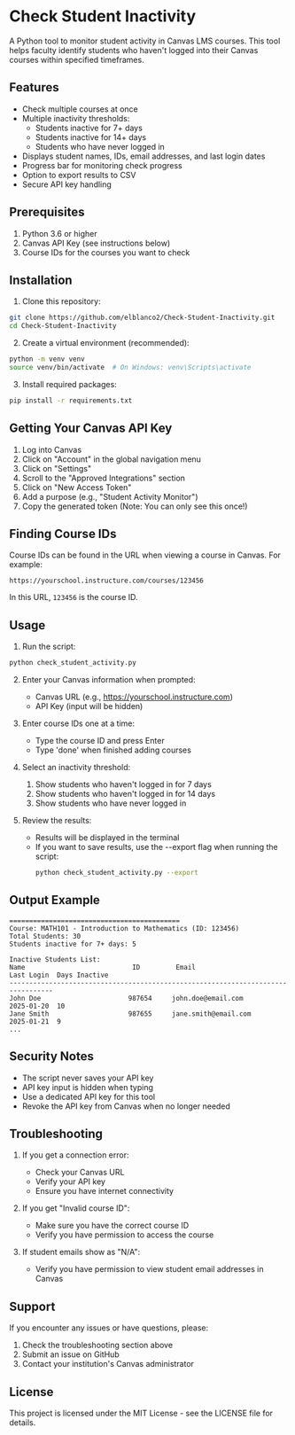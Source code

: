 # Check Student Inactivity

A Python tool to monitor student activity in Canvas LMS courses. This tool helps faculty identify students who haven't logged into their Canvas courses within specified timeframes.

## Features

- Check multiple courses at once
- Multiple inactivity thresholds:
  - Students inactive for 7+ days
  - Students inactive for 14+ days
  - Students who have never logged in
- Displays student names, IDs, email addresses, and last login dates
- Progress bar for monitoring check progress
- Option to export results to CSV
- Secure API key handling

## Prerequisites

1. Python 3.6 or higher
2. Canvas API Key (see instructions below)
3. Course IDs for the courses you want to check

## Installation

1. Clone this repository:
```bash
git clone https://github.com/elblanco2/Check-Student-Inactivity.git
cd Check-Student-Inactivity
```

2. Create a virtual environment (recommended):
```bash
python -m venv venv
source venv/bin/activate  # On Windows: venv\Scripts\activate
```

3. Install required packages:
```bash
pip install -r requirements.txt
```

## Getting Your Canvas API Key

1. Log into Canvas
2. Click on "Account" in the global navigation menu
3. Click on "Settings"
4. Scroll to the "Approved Integrations" section
5. Click on "New Access Token"
6. Add a purpose (e.g., "Student Activity Monitor")
7. Copy the generated token (Note: You can only see this once!)

## Finding Course IDs

Course IDs can be found in the URL when viewing a course in Canvas. For example:
```
https://yourschool.instructure.com/courses/123456
```
In this URL, `123456` is the course ID.

## Usage

1. Run the script:
```bash
python check_student_activity.py
```

2. Enter your Canvas information when prompted:
   - Canvas URL (e.g., https://yourschool.instructure.com)
   - API Key (input will be hidden)

3. Enter course IDs one at a time:
   - Type the course ID and press Enter
   - Type 'done' when finished adding courses

4. Select an inactivity threshold:
   1. Show students who haven't logged in for 7 days
   2. Show students who haven't logged in for 14 days
   3. Show students who have never logged in

5. Review the results:
   - Results will be displayed in the terminal
   - If you want to save results, use the --export flag when running the script:
     ```bash
     python check_student_activity.py --export
     ```

## Output Example

```
===========================================
Course: MATH101 - Introduction to Mathematics (ID: 123456)
Total Students: 30
Students inactive for 7+ days: 5

Inactive Students List:
Name                           ID         Email                          Last Login  Days Inactive
---------------------------------------------------------------------------------
John Doe                      987654     john.doe@email.com            2025-01-20  10
Jane Smith                    987655     jane.smith@email.com          2025-01-21  9
...
```

## Security Notes

- The script never saves your API key
- API key input is hidden when typing
- Use a dedicated API key for this tool
- Revoke the API key from Canvas when no longer needed

## Troubleshooting

1. If you get a connection error:
   - Check your Canvas URL
   - Verify your API key
   - Ensure you have internet connectivity

2. If you get "Invalid course ID":
   - Make sure you have the correct course ID
   - Verify you have permission to access the course

3. If student emails show as "N/A":
   - Verify you have permission to view student email addresses in Canvas

## Support

If you encounter any issues or have questions, please:
1. Check the troubleshooting section above
2. Submit an issue on GitHub
3. Contact your institution's Canvas administrator

## License

This project is licensed under the MIT License - see the LICENSE file for details.
